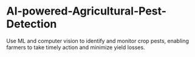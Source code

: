 # AI-powered-Agricultural-Pest-Detection
Use ML and computer vision to identify and monitor crop pests, enabling farmers to take timely action and minimize yield losses.

